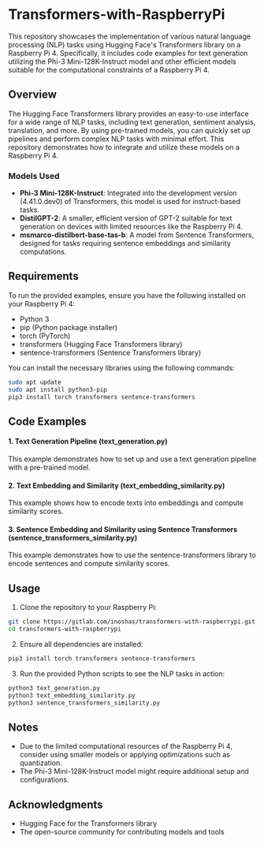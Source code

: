 # Transformers-with-RaspberryPi

This repository showcases the implementation of various natural language processing (NLP) tasks using Hugging Face's Transformers library on a Raspberry Pi 4. Specifically, it includes code examples for text generation utilizing the Phi-3 Mini-128K-Instruct model and other efficient models suitable for the computational constraints of a Raspberry Pi 4.

## Overview

The Hugging Face Transformers library provides an easy-to-use interface for a wide range of NLP tasks, including text generation, sentiment analysis, translation, and more. By using pre-trained models, you can quickly set up pipelines and perform complex NLP tasks with minimal effort. This repository demonstrates how to integrate and utilize these models on a Raspberry Pi 4.

### Models Used

- **Phi-3 Mini-128K-Instruct**: Integrated into the development version (4.41.0.dev0) of Transformers, this model is used for instruct-based tasks.
- **DistilGPT-2**: A smaller, efficient version of GPT-2 suitable for text generation on devices with limited resources like the Raspberry Pi 4.
- **msmarco-distilbert-base-tas-b**: A model from Sentence Transformers, designed for tasks requiring sentence embeddings and similarity computations.

## Requirements

To run the provided examples, ensure you have the following installed on your Raspberry Pi 4:

- Python 3
- pip (Python package installer)
- torch (PyTorch)
- transformers (Hugging Face Transformers library)
- sentence-transformers (Sentence Transformers library)

You can install the necessary libraries using the following commands:

```bash
sudo apt update
sudo apt install python3-pip
pip3 install torch transformers sentence-transformers
```


## Code Examples
#### 1. Text Generation Pipeline (text_generation.py)
This example demonstrates how to set up and use a text generation pipeline with a pre-trained model.

#### 2. Text Embedding and Similarity (text_embedding_similarity.py)
This example shows how to encode texts into embeddings and compute similarity scores.

####  3. Sentence Embedding and Similarity using Sentence Transformers (sentence_transformers_similarity.py)
This example demonstrates how to use the sentence-transformers library to encode sentences and compute similarity scores.



## Usage
1. Clone the repository to your Raspberry Pi:
     
```bash
git clone https://gitlab.com/inoshas/transformers-with-raspberrypi.git
cd transformers-with-raspberrypi
```

2. Ensure all dependencies are installed:
```bash
pip3 install torch transformers sentence-transformers
```

3. Run the provided Python scripts to see the NLP tasks in action:
```bash
python3 text_generation.py
python3 text_embedding_similarity.py
python3 sentence_transformers_similarity.py
```

## Notes
- Due to the limited computational resources of the Raspberry Pi 4, consider using smaller models or applying optimizations such as quantization.
- The Phi-3 Mini-128K-Instruct model might require additional setup and configurations.

## Acknowledgments
- Hugging Face for the Transformers library
- The open-source community for contributing models and tools
